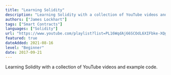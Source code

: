 ```yaml
---
title: "Learning Solidity"
description: "Learning Solidity with a collection of YouTube videos and example code."
authors: ["James Lockhart"]
tags: ["Smart Contracts"]
languages: ["Solidity"]
url: "https://www.youtube.com/playlist?list=PL16WqdAj66SCOdL6XIFbke-XQg2GW_Avg"
featured: true
dateAdded: 2021-08-16
level: "Beginner"
date: 2017-09-21
---
```


Learning Solidity with a collection of YouTube videos and example code.